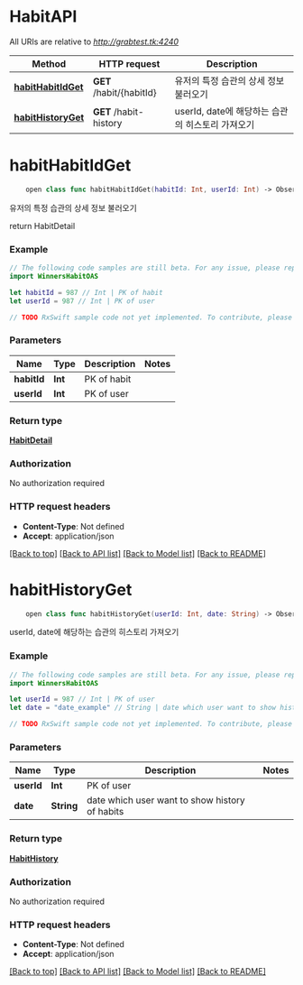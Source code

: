 # HabitAPI

All URIs are relative to *http://grabtest.tk:4240*

Method | HTTP request | Description
------------- | ------------- | -------------
[**habitHabitIdGet**](HabitAPI.md#habithabitidget) | **GET** /habit/{habitId} | 유저의 특정 습관의 상세 정보 불러오기
[**habitHistoryGet**](HabitAPI.md#habithistoryget) | **GET** /habit-history | userId, date에 해당하는 습관의 히스토리 가져오기


# **habitHabitIdGet**
```swift
    open class func habitHabitIdGet(habitId: Int, userId: Int) -> Observable<HabitDetail>
```

유저의 특정 습관의 상세 정보 불러오기

return HabitDetail

### Example 
```swift
// The following code samples are still beta. For any issue, please report via http://github.com/OpenAPITools/openapi-generator/issues/new
import WinnersHabitOAS

let habitId = 987 // Int | PK of habit
let userId = 987 // Int | PK of user

// TODO RxSwift sample code not yet implemented. To contribute, please open a ticket via http://github.com/OpenAPITools/openapi-generator/issues/new
```

### Parameters

Name | Type | Description  | Notes
------------- | ------------- | ------------- | -------------
 **habitId** | **Int** | PK of habit | 
 **userId** | **Int** | PK of user | 

### Return type

[**HabitDetail**](HabitDetail.md)

### Authorization

No authorization required

### HTTP request headers

 - **Content-Type**: Not defined
 - **Accept**: application/json

[[Back to top]](#) [[Back to API list]](../README.md#documentation-for-api-endpoints) [[Back to Model list]](../README.md#documentation-for-models) [[Back to README]](../README.md)

# **habitHistoryGet**
```swift
    open class func habitHistoryGet(userId: Int, date: String) -> Observable<HabitHistory>
```

userId, date에 해당하는 습관의 히스토리 가져오기

### Example 
```swift
// The following code samples are still beta. For any issue, please report via http://github.com/OpenAPITools/openapi-generator/issues/new
import WinnersHabitOAS

let userId = 987 // Int | PK of user
let date = "date_example" // String | date which user want to show history of habits

// TODO RxSwift sample code not yet implemented. To contribute, please open a ticket via http://github.com/OpenAPITools/openapi-generator/issues/new
```

### Parameters

Name | Type | Description  | Notes
------------- | ------------- | ------------- | -------------
 **userId** | **Int** | PK of user | 
 **date** | **String** | date which user want to show history of habits | 

### Return type

[**HabitHistory**](HabitHistory.md)

### Authorization

No authorization required

### HTTP request headers

 - **Content-Type**: Not defined
 - **Accept**: application/json

[[Back to top]](#) [[Back to API list]](../README.md#documentation-for-api-endpoints) [[Back to Model list]](../README.md#documentation-for-models) [[Back to README]](../README.md)

